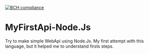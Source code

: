 [![BCH compliance](https://bettercodehub.com/edge/badge/liannoi/team-project?branch=master)](https://bettercodehub.com/)
# MyFirstApi-Node.Js
Try to make simple WebApi using Node.Js. My first attempt with this language, but it helped me to understand firsts steps.
